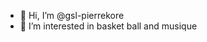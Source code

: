 - 👋 Hi, I’m @gsl-pierrekore
- 👀 I’m interested in basket ball and musique

<!---
gsl-pierrekore/gsl-pierrekore is a ✨ special ✨ repository because its `README.md` (this file) appears on your GitHub profile.
You can click the Preview link to take a look at your changes.
--->
